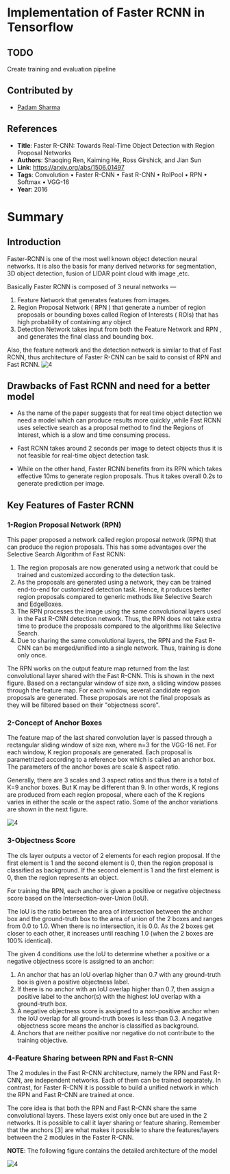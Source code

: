 # Implementation of Faster RCNN in Tensorflow

## TODO

Create training and evaluation pipeline

<!-- In colab notebook you can download and extract PASCAL VOC 2007 dataset by running following code :

```bash
# Downloading training and validation dataset...
!wget http://pjreddie.com/media/files/VOCtrainval_06-Nov-2007.tar
!wget http://pjreddie.com/media/files/VOCtest_06-Nov-2007.tar
!wget http://pjreddie.com/media/files/VOCdevkit_08-Jun-2007.tar

# Extracting...
!tar xf VOCtrainval_06-Nov-2007.tar
!tar xf VOCtest_06-Nov-2007.tar
!tar xf VOCdevkit_08-Jun-2007.tar
```

## Usage

```bash
python3 train.py
```

> **_NOTE:_** on Colab Notebook use following command:

```python
!git clone <link-to-repo>
%matplotlib inline
%run train.py
``` -->

## Contributed by

* [Padam Sharma](https://github.com/PadamSharma)

## References

* **Title**: Faster R-CNN: Towards Real-Time Object
                          Detection with Region Proposal Networks
* **Authors**: Shaoqing Ren, Kaiming He, Ross Girshick, and Jian Sun
* **Link**: <https://arxiv.org/abs/1506.01497>
* **Tags**: Convolution • Faster R-CNN • Fast R-CNN • RoIPool • RPN • Softmax • VGG-16
* **Year**: 2016

# Summary

## Introduction

Faster-RCNN is one of the most well known object detection neural networks. It is also the basis for many derived networks for segmentation, 3D object detection, fusion of LIDAR point cloud with image ,etc.

Basically Faster RCNN is composed of 3 neural networks —

1. Feature Network that generates features from images.
2. Region Proposal Network ( RPN ) that generate a number of region proposals or bounding boxes called Region of Interests ( ROIs) that has high probability of containing any object
3. Detection Network takes input from both the Feature Network and RPN , and generates the final class and bounding box.

Also, the feature network and the detection network is similar to that of Fast RCNN, thus architecture of Faster R-CNN can be said to consist of RPN and Fast RCNN.
![4](./assets/architecture_simple.jpeg)

## Drawbacks of Fast RCNN and need for a better model

* As the name of the paper suggests that for real time object detection we need a model which can produce results more quickly ,while Fast RCNN uses selective search as a proposal method to find the Regions of Interest, which is a slow and time consuming process.

* Fast RCNN takes around 2 seconds per image to detect objects thus it is not feasible for real-time object detection task.

* While on the other hand, Faster RCNN benefits from its RPN which takes effective 10ms to generate region proposals. Thus it takes overall 0.2s to generate prediction per image.

## Key Features of Faster RCNN

### 1-Region Proposal Network (RPN)

   This paper proposed a network called region proposal network (RPN) that can produce the region proposals. This has some advantages over the Selective Search Algorithm of Fast RCNN:

   1. The region proposals are now generated using a network that could be trained and customized according to the detection task.
   2. As the proposals are generated using a network, they can be trained end-to-end for customized detection task. Hence, it produces better region proposals compared to generic methods like Selective Search and EdgeBoxes.
   3. The RPN processes the image using the same convolutional layers used in the Fast R-CNN detection network. Thus, the RPN does not take extra time to produce the proposals compared to the algorithms like Selective Search.
   4. Due to sharing the same convolutional layers, the RPN and the Fast R-CNN can be merged/unified into a single network. Thus, training is done only once.

The RPN works on the output feature map returned from the last convolutional layer shared with the Fast R-CNN. This is shown in the next figure. Based on a rectangular window of size nxn, a sliding window passes through the feature map. For each window, several candidate region proposals are generated. These proposals are not the final proposals as they will be filtered based on their "objectness score".

### 2-Concept of Anchor Boxes

The feature map of the last shared convolution layer is passed through a rectangular sliding window of size nxn, where n=3 for the VGG-16 net. For each window, K region proposals are generated. Each proposal is parametrized according to a reference box which is called an anchor box. The parameters of the anchor boxes are scale & aspect ratio.

Generally, there are 3 scales and 3 aspect ratios and thus there is a total of K=9 anchor boxes. But K may be different than 9. In other words, K regions are produced from each region proposal, where each of the K regions varies in either the scale or the aspect ratio.  Some of the anchor variations are shown in the next figure.

![4](./assets/anchor.jpeg)

### 3-Objectness Score

The cls layer outputs a vector of 2 elements for each region proposal. If the first element is 1 and the second element is 0, then the region proposal is classified as background. If the second element is 1 and the first element is 0, then the region represents an object.

For training the RPN, each anchor is given a positive or negative objectness score based on the Intersection-over-Union (IoU).

The IoU is the ratio between the area of intersection between the anchor box and the ground-truth box to the area of union of the 2 boxes and ranges from 0.0 to 1.0. When there is no intersection, it is 0.0. As the 2 boxes get closer to each other, it increases until reaching 1.0 (when the 2 boxes are 100% identical).

The given 4 conditions use the IoU to determine whether a positive or a negative objectness score is assigned to an anchor:

1. An anchor that has an IoU overlap higher than 0.7 with any ground-truth box is given a positive objectness label.
2. If there is no anchor with an IoU overlap higher than 0.7, then assign a positive label to the anchor(s) with the highest IoU overlap with a ground-truth box.
3. A negative objectness score is assigned to a non-positive anchor when the IoU overlap for all ground-truth boxes is less than 0.3. A negative objectness score means the anchor is classified as background.
4. Anchors that are neither positive nor negative do not contribute to the training objective.

### 4-Feature Sharing between RPN and Fast R-CNN

The 2 modules in the Fast R-CNN architecture, namely the RPN and Fast R-CNN, are independent networks. Each of them can be trained separately. In contrast, for Faster R-CNN it is possible to build a unified network in which the RPN and Fast R-CNN are trained at once.

The core idea is that both the RPN and Fast R-CNN share the same convolutional layers. These layers exist only once but are used in the 2 networks. It is possible to call it layer sharing or feature sharing. Remember that the anchors [3]
are what makes it possible to share the features/layers between the 2 modules in the Faster R-CNN.

**NOTE**: The following figure contains the detailed architecture of the model

![4](./assets/architecture_detailed.png)

<!-- # Results

## Test images after 5 epochs(VOC 2007)

![4](./assets/.png)
![4](./assets/.png)
![4](./assets/.png)

## Accuracy and speed of Model(VOC 2007)

![4](./assets/.png) -->
